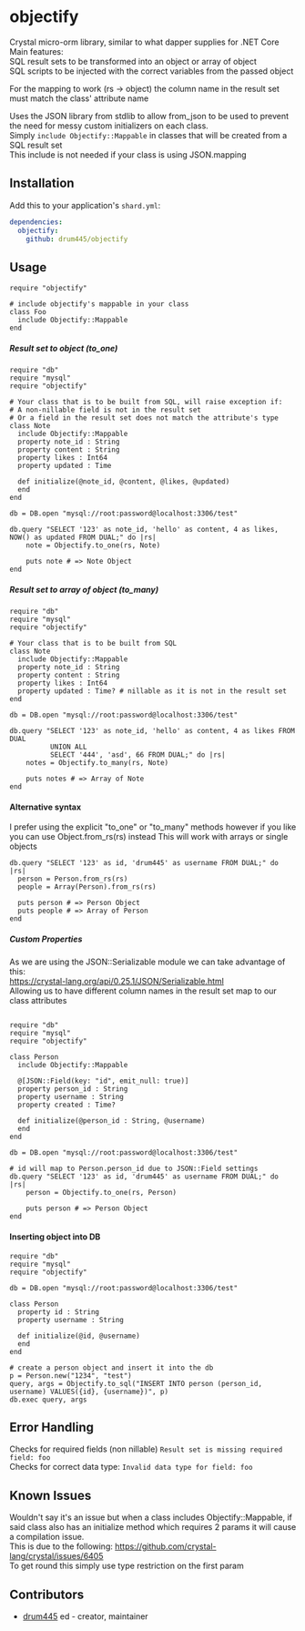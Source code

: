 # objectify

Crystal micro-orm library, similar to what dapper supplies for .NET Core  
Main features:  
  SQL result sets to be transformed into an object or array of object  
  SQL scripts to be injected with the correct variables from the passed object  

For the mapping to work (rs -> object) the column name in the result set must match the class' attribute name

Uses the JSON library from stdlib to allow from_json to be used to prevent the need for messy custom initializers on each class.  
Simply ```include Objectify::Mappable``` in classes that will be created from a SQL result set  
This include is not needed if your class is using JSON.mapping  

## Installation

Add this to your application's `shard.yml`:

```yaml
dependencies:
  objectify:
    github: drum445/objectify
```

## Usage

```crystal
require "objectify"

# include objectify's mappable in your class
class Foo
  include Objectify::Mappable
end
```

##### Result set to object (to_one)
```crystal
require "db"
require "mysql"
require "objectify"

# Your class that is to be built from SQL, will raise exception if:
# A non-nillable field is not in the result set 
# Or a field in the result set does not match the attribute's type
class Note
  include Objectify::Mappable
  property note_id : String
  property content : String
  property likes : Int64
  property updated : Time

  def initialize(@note_id, @content, @likes, @updated)
  end  
end

db = DB.open "mysql://root:password@localhost:3306/test"

db.query "SELECT '123' as note_id, 'hello' as content, 4 as likes, NOW() as updated FROM DUAL;" do |rs|
    note = Objectify.to_one(rs, Note)

    puts note # => Note Object
end
```

##### Result set to array of object (to_many)
```crystal
require "db"
require "mysql"
require "objectify"

# Your class that is to be built from SQL
class Note
  include Objectify::Mappable
  property note_id : String
  property content : String
  property likes : Int64
  property updated : Time? # nillable as it is not in the result set
end

db = DB.open "mysql://root:password@localhost:3306/test"

db.query "SELECT '123' as note_id, 'hello' as content, 4 as likes FROM DUAL
          UNION ALL
          SELECT '444', 'asd', 66 FROM DUAL;" do |rs|
    notes = Objectify.to_many(rs, Note)

    puts notes # => Array of Note
end

```

#### Alternative syntax
I prefer using the explicit "to_one" or "to_many" methods however if you like you can use Object.from_rs(rs) instead
This will work with arrays or single objects
```crystal
db.query "SELECT '123' as id, 'drum445' as username FROM DUAL;" do |rs|
  person = Person.from_rs(rs)
  people = Array(Person).from_rs(rs)

  puts person # => Person Object
  puts people # => Array of Person  
end
```

##### Custom Properties
As we are using the JSON::Serializable module we can take advantage of this:  
https://crystal-lang.org/api/0.25.1/JSON/Serializable.html  
Allowing us to have different column names in the result set map to our class attributes  

```crystal

require "db"
require "mysql"
require "objectify"

class Person
  include Objectify::Mappable
  
  @[JSON::Field(key: "id", emit_null: true)]
  property person_id : String
  property username : String
  property created : Time?

  def initialize(@person_id : String, @username)
  end  
end

db = DB.open "mysql://root:password@localhost:3306/test"

# id will map to Person.person_id due to JSON::Field settings
db.query "SELECT '123' as id, 'drum445' as username FROM DUAL;" do |rs|
    person = Objectify.to_one(rs, Person)

    puts person # => Person Object
end
```

#### Inserting object into DB
```crystal
require "db"
require "mysql"
require "objectify"

db = DB.open "mysql://root:password@localhost:3306/test"

class Person
  property id : String
  property username : String

  def initialize(@id, @username)
  end
end

# create a person object and insert it into the db
p = Person.new("1234", "test")
query, args = Objectify.to_sql("INSERT INTO person (person_id, username) VALUES({id}, {username})", p)
db.exec query, args
```
## Error Handling
Checks for required fields (non nillable) ```Result set is missing required field: foo```  
Checks for correct data type: ```Invalid data type for field: foo```  

## Known Issues
Wouldn't say it's an issue but when a class includes Objectify::Mappable, if said class also has an initialize method which requires 2 params it will cause a compilation issue.  
This is due to the following: https://github.com/crystal-lang/crystal/issues/6405  
To get round this simply use type restriction on the first param  


## Contributors

- [drum445](https://github.com/drum445) ed - creator, maintainer
